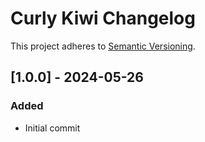 # Curly Kiwi Changelog

This project adheres to [Semantic Versioning](https://semver.org/spec/v2.0.0.html).

## [1.0.0] - 2024-05-26

### Added

* Initial commit
